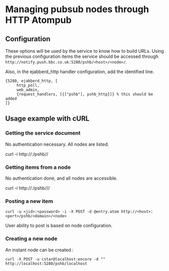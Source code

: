 # Managing pubsub nodes through HTTP Atompub #


## Configuration ##
	
These options will be used by the service to know how to build URLs. Using the previous configuration items the service should be accessed through `http://notify.push.bbc.co.uk:5280/pshb/<host>/<node>/`.

Also, in the ejabberd_http handler configuration, add the identified line.

	{5280, ejabberd_http, [
		 http_poll, 
		 web_admin,
		 {request_handlers, [{["pshb"], pshb_http}]} % this should be added
	]}

## Usage example with cURL ##

### Getting the service document ###

No authentication necessary. All nodes are listed.

 curl -i http://<host>:<port>/pshb/<domain>/
	
### Getting items from a node ###

No authentication done, and all nodes are accessible.

 curl -i http://<host>:<port>/pshb/<domain>/<node>/


### Posting a new item ###

	curl -u <jid>:<password> -i -X POST -d @entry.atom http://<host>:<port>/pshb/<domain>/<node> 
	
User ability to post is based on node configuration.


### Creating a new node ###

An instant node can be created :

	curl -X POST -u cstar@localhost:encore -d "" http://localhost:5280/pshb/localhost



